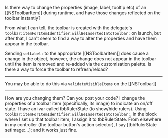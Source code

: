 Is there way to change the properties (image, label, tooltip etc) of an [[NSToolbarItem]] during runtime, and have those changes reflected on the toolbar instantly?

From what I can tell, the toolbar is created with the delegate's <code>toolbar:itemForItemIdentifier:willBeInsertedIntoToolbar:</code> on launch, but after that, I can't seem to find a way to alter the properties and have them appear in the toolbar.

Sending <code>setLabel:</code> to the appropriate [[NSToolbarItem]] does cause a change in the object, however, the change does not appear in the toolbar until the item is removed and re-added via the customisation palette. Is there a way to force the toolbar to refresh/reload?

----

You may be able to do this via <code>validateVisibleItems</code> on the [[NSToolbar]]

----

How are you changing them? Can you post your code? I change the properties of a toolbar item (specifically, its image) to indicate an on/off state. I have an ivar called tbbRulerState (to show/hide rulers). Using <code>toolbar:itemForItemIdentifier:willBeInsertedIntoToolbar:</code>, in the block where I set up that toolbar item, I assign it to tbbRulerState. From elsewhere in my controller (the toolbar button's action selector), I say [tbbRulerState setImage:...]; and it works just fine.